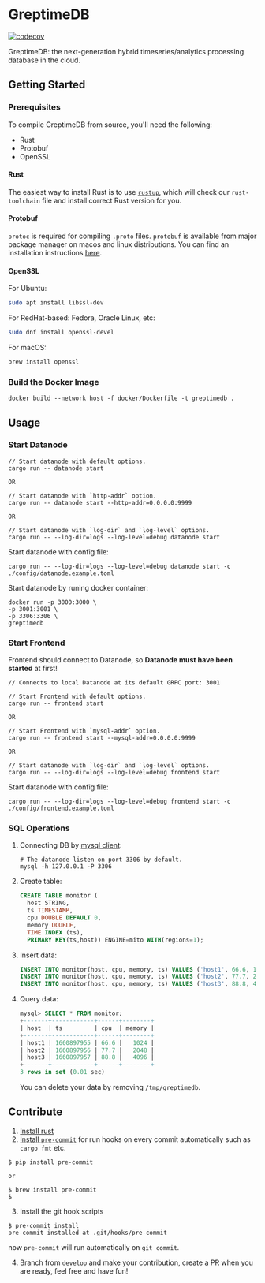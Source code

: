 # GreptimeDB

[![codecov](https://codecov.io/gh/GrepTimeTeam/greptimedb/branch/develop/graph/badge.svg?token=FITFDI3J3C)](https://codecov.io/gh/GrepTimeTeam/greptimedb)

GreptimeDB: the next-generation hybrid timeseries/analytics processing database in the cloud.

## Getting Started

### Prerequisites

To compile GreptimeDB from source, you'll need the following:
- Rust
- Protobuf
- OpenSSL

#### Rust

The easiest way to install Rust is to use [`rustup`](https://rustup.rs/), which will check our `rust-toolchain` file and install correct Rust version for you.

#### Protobuf

`protoc` is required for compiling `.proto` files. `protobuf` is available from
major package manager on macos and linux distributions. You can find an
installation instructions [here](https://grpc.io/docs/protoc-installation/).

#### OpenSSL

For Ubuntu:
```bash
sudo apt install libssl-dev
```

For RedHat-based: Fedora, Oracle Linux, etc:
```bash
sudo dnf install openssl-devel
```

For macOS:
```bash
brew install openssl
```

### Build the Docker Image

```
docker build --network host -f docker/Dockerfile -t greptimedb .
```

## Usage

### Start Datanode

```
// Start datanode with default options.
cargo run -- datanode start

OR

// Start datanode with `http-addr` option.
cargo run -- datanode start --http-addr=0.0.0.0:9999

OR

// Start datanode with `log-dir` and `log-level` options.
cargo run -- --log-dir=logs --log-level=debug datanode start
```

Start datanode with config file:

```
cargo run -- --log-dir=logs --log-level=debug datanode start -c ./config/datanode.example.toml
```

Start datanode by runing docker container:

```
docker run -p 3000:3000 \
-p 3001:3001 \
-p 3306:3306 \
greptimedb
```

### Start Frontend

Frontend should connect to Datanode, so **Datanode must have been started** at first!

```
// Connects to local Datanode at its default GRPC port: 3001

// Start Frontend with default options.
cargo run -- frontend start

OR

// Start Frontend with `mysql-addr` option.
cargo run -- frontend start --mysql-addr=0.0.0.0:9999

OR

// Start datanode with `log-dir` and `log-level` options.
cargo run -- --log-dir=logs --log-level=debug frontend start
```

Start datanode with config file:

```
cargo run -- --log-dir=logs --log-level=debug frontend start -c ./config/frontend.example.toml
```

### SQL Operations

1. Connecting DB by [mysql client](https://dev.mysql.com/downloads/mysql/):

   ```
   # The datanode listen on port 3306 by default.
   mysql -h 127.0.0.1 -P 3306
   ```

2. Create table:

   ```SQL
   CREATE TABLE monitor (
     host STRING,
     ts TIMESTAMP,
     cpu DOUBLE DEFAULT 0,
     memory DOUBLE,
     TIME INDEX (ts),
     PRIMARY KEY(ts,host)) ENGINE=mito WITH(regions=1);
   ```

3. Insert data:

   ```SQL
   INSERT INTO monitor(host, cpu, memory, ts) VALUES ('host1', 66.6, 1024, 1660897955);
   INSERT INTO monitor(host, cpu, memory, ts) VALUES ('host2', 77.7, 2048, 1660897956);
   INSERT INTO monitor(host, cpu, memory, ts) VALUES ('host3', 88.8, 4096, 1660897957);
   ```

4. Query data:

   ```SQL
   mysql> SELECT * FROM monitor;
   +-------+------------+------+--------+
   | host  | ts         | cpu  | memory |
   +-------+------------+------+--------+
   | host1 | 1660897955 | 66.6 |   1024 |
   | host2 | 1660897956 | 77.7 |   2048 |
   | host3 | 1660897957 | 88.8 |   4096 |
   +-------+------------+------+--------+
   3 rows in set (0.01 sec)
   ```
   You can delete your data by removing `/tmp/greptimedb`.

## Contribute

1. [Install rust](https://www.rust-lang.org/tools/install)
2. [Install `pre-commit`](https://pre-commit.com/#plugins) for run hooks on every commit automatically such as `cargo fmt` etc.

```
$ pip install pre-commit

or

$ brew install pre-commit
$
```

3. Install the git hook scripts

```
$ pre-commit install
pre-commit installed at .git/hooks/pre-commit
```

now `pre-commit` will run automatically on `git commit`.

4. Branch from `develop` and make your contribution, create a PR when you are ready, feel free and have fun!
